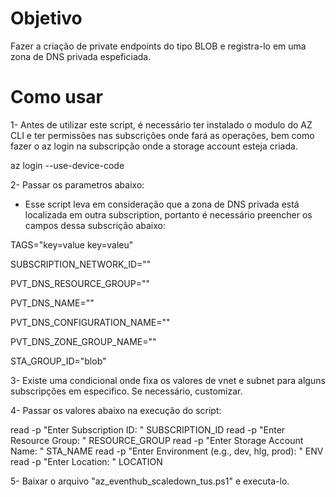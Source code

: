 # Objetivo

Fazer a criação de private endpoints do tipo BLOB e registra-lo em uma zona de DNS privada espeficiada.
 
# Como usar

1- Antes de utilizar este script, é necessário ter instalado o modulo do AZ CLI e ter permissões nas subscrições onde fará as operações, bem como fazer o az login na subscripção onde a storage account esteja criada.

az login --use-device-code

2- Passar os parametros abaixo:

- Esse script leva em consideração que a zona de DNS privada está localizada em outra subscription, portanto é necessário preencher os campos dessa subscrição abaixo:

TAGS="key=value key=valeu"

SUBSCRIPTION_NETWORK_ID=""

PVT_DNS_RESOURCE_GROUP=""

PVT_DNS_NAME=""

PVT_DNS_CONFIGURATION_NAME=""

PVT_DNS_ZONE_GROUP_NAME=""

STA_GROUP_ID="blob"

3- Existe uma condicional onde fixa os valores de vnet e subnet para alguns subscripções em especifico. Se necessário, customizar.

4- Passar os valores abaixo na execução do script:

read -p "Enter Subscription ID: " SUBSCRIPTION_ID
read -p "Enter Resource Group: " RESOURCE_GROUP
read -p "Enter Storage Account Name: " STA_NAME
read -p "Enter Environment (e.g., dev, hlg, prod): " ENV
read -p "Enter Location: " LOCATION

5- Baixar o arquivo "az_eventhub_scaledown_tus.ps1" e executa-lo.
